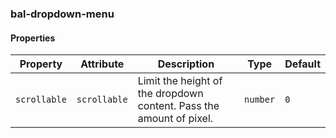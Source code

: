 ### bal-dropdown-menu


#### Properties

| Property     | Attribute    | Description                                                         | Type     | Default |
| ------------ | ------------ | ------------------------------------------------------------------- | -------- | ------- |
| `scrollable` | `scrollable` | Limit the height of the dropdown content. Pass the amount of pixel. | `number` | `0`     |

